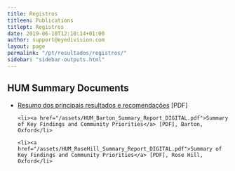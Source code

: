 ```yaml
---
title: Registros
titleen: Publications
titlept: Registros
date: 2019-06-10T12:10:14+01:00
author: support@eyedivision.com
layout: page
permalink: "/pt/resultados/registros/"
sidebar: "sidebar-outputs.html"
---
```

## HUM Summary Documents

<ul>
    <li><a href="/assets/HUM_Summary_Report_Portugeuse_DIGITAL.pdf">Resumo dos principais resultados e recomendações</a> [PDF]</li>

    <li><a href="/assets/HUM_Barton_Summary_Report_DIGITAL.pdf">Summary of Key Findings and Community Priorities</a> [PDF], Barton, Oxford</li>

    <li><a href="/assets/HUM_RoseHill_Summary_Report_DIGITAL.pdf">Summary of Key Findings and Community Priorities</a> [PDF], Rose Hill, Oxford</li>
</ul>



